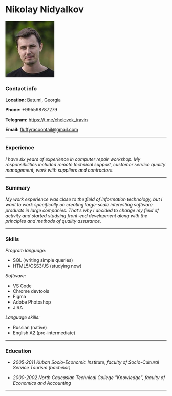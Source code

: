 **Nikolay Nidyalkov** 
===

![my_photo](photo_1.jpg)
### Contact info

**Location:** Batumi, Georgia

**Phone:** +995598787279

**Telegram:** https://t.me/chelovek_travin

**Email:** fluffyracoontail@gmail.com

---

### Experience

*I have six years of experience in computer repair workshop. My responsibilities included remote technical support, customer service quality management, work with suppliers and contractors.*

---

### Summary

*My work experience was close to the field of information technology, but I want to work specifically on creating large-scale interesting software products in large companies. That's why I decided to change my field of activity and started studying front-end development along with the principles and methods of quality assurance.*

---

### Skills

*Program language:*
 * SQL (writing simple queries)
 * HTML5/CSS3/JS (studying now)

*Software:* 
* VS Code
* Chrome devtools
* Figma
* Adobe Photoshop
* JIRA

*Language skills:*
* Russian (native)
* English A2 (pre-intermediate)

---

### Education

* *2005-2011 Kuban Socio-Economic Institute, faculty of Socio-Cultural Service Tourism (bachelor)*

* *2000-2002 North Caucasian Technical College "Knowledge", faculty of Economics and Accounting*

---
